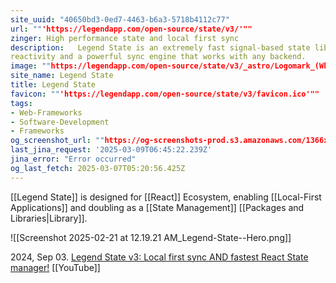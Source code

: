 ```yaml
---
site_uuid: "40650bd3-0ed7-4463-b6a3-5718b4112c77"
url: ""'https://legendapp.com/open-source/state/v3/'""
zinger: High performance state and local first sync
description:   Legend State is an extremely fast signal-based state library with fine-grained
reactivity and a powerful sync engine that works with any backend.
image: ""https://legendapp.com/open-source/state/v3/_astro/Logomark_(White).BFbx2HQ__ZXR6FG.svg""
site_name: Legend State
title: Legend State
favicon: ""'https://legendapp.com/open-source/state/v3/favicon.ico'""
tags:
- Web-Frameworks
- Software-Development
- Frameworks
og_screenshot_url: ""https://og-screenshots-prod.s3.amazonaws.com/1366x768/80/false/15d0aa3a80b9ec3bef65a28eb8b598aec3eeedf543e25ee159661e10c83c663b.jpeg""
last_jina_request: '2025-03-09T06:45:22.239Z'
jina_error: "Error occurred"
og_last_fetch: 2025-03-07T05:20:56.425Z
---
```


[[Legend State]] is designed for [[React]] Ecosystem, enabling [[Local-First Applications]] and doubling as a [[State Management]] [[Packages and Libraries|Library]].

![[Screenshot 2025-02-21 at 12.19.21 AM_Legend-State--Hero.png]]

2024, Sep 03. [Legend State v3: Local first sync AND fastest React State manager!](https://youtu.be/xkWvDG6uEfk?si=8EKpaV9H7z4924Jt) [[YouTube]]





